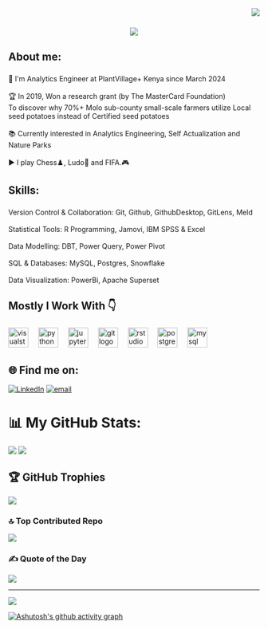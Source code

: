 <img align="right" src="https://visitor-badge.laobi.icu/badge?page_id=pvbrian.pvbrian" />

<h1 align="center">
    <img src="https://readme-typing-svg.herokuapp.com/?font=Roboto&size=35&center=true&vCenter=true&width=500&height=70&duration=4500&lines=Hi+There!+👋;+I'm+Brian+Otieno+from+Kenya!;" />
</h1>

###

<h2 align="left">About me:</h2>

###

<p align="left">💼 I'm Analytics Engineer at PlantVillage+ Kenya since March 2024 <br><br>🏆 In 2019, Won a research grant (by The MasterCard Foundation)<br> To discover why 70%+ Molo sub-county small-scale farmers utilize Local seed potatoes instead of Certified seed potatoes <br><br>📚 Currently interested in Analytics Engineering, Self Actualization and Nature Parks<br><br>▶️ I play Chess♟️, Ludo🎲 and FIFA.🎮</p>

###

<h2 align="left">Skills:</h2>

###

<p align="left">Version Control & Collaboration: Git, Github, GithubDesktop, GitLens, Meld<br><br>Statistical Tools: R Programming, Jamovi, IBM SPSS & Excel<br><br>Data Modelling: DBT, Power Query, Power Pivot<br><br>SQL & Databases: MySQL, Postgres, Snowflake <br><br>Data Visualization: PowerBi, Apache Superset</p>

###

<h2 align="left">Mostly I Work With 👇</h2>

###

<div align="left">
  <img src="https://skillicons.dev/icons?i=visualstudio" height="40" alt="visualstudio logo"  />
  <img width="12" />
  <img src="https://skillicons.dev/icons?i=py" height="40" alt="python logo"  />
  <img width="12" />
  <img src="https://cdn.simpleicons.org/jupyter/F37626" height="40" alt="jupyter logo"  />
  <img width="12" />
  <img src="https://cdn.simpleicons.org/git/F05032" height="40" alt="git logo"  />
  <img width="12" />
  <img src="https://cdn.jsdelivr.net/gh/devicons/devicon/icons/rstudio/rstudio-original.svg" height="40" alt="rstudio logo"  />
  <img width="12" />
  <img src="https://skillicons.dev/icons?i=postgres" height="40" alt="postgresql logo"  />
  <img width="12" />
  <img src="https://cdn.simpleicons.org/mysql/4479A1" height="40" alt="mysql logo"  />
</div>

###

## 🌐 Find me on:
[![LinkedIn](https://img.shields.io/badge/LinkedIn-%230077B5.svg?logo=linkedin&logoColor=white)](https://linkedin.com/in/brianotieno-analyticsengineer) [![email](https://img.shields.io/badge/Email-D14836?logo=gmail&logoColor=white)](mailto:bri.otieno5@gmail.com) 

# 📊 My GitHub Stats:
![](https://github-readme-stats.vercel.app/api?username=pvbrian&theme=dark&hide_border=false&include_all_commits=false&count_private=false)
![](https://nirzak-streak-stats.vercel.app/?user=pvbrian&theme=dark&hide_border=false)<br/>

## 🏆 GitHub Trophies
![](https://github-profile-trophy.vercel.app/?username=pvbrian&theme=radical&no-frame=false&no-bg=true&margin-w=4)

### 🔝 Top Contributed Repo
![](https://github-contributor-stats.vercel.app/api?username=pvbrian&limit=5&theme=dark&combine_all_yearly_contributions=true) 
### ✍️ Quote of the Day
![](https://quotes-github-readme.vercel.app/api?type=horizontal&theme=dark)
 

---
[![](https://visitcount.itsvg.in/api?id=pvbrian&icon=0&color=0)](https://visitcount.itsvg.in)

[![Ashutosh's github activity graph](https://github-readme-activity-graph.vercel.app/graph?username=pvbrian&bg_color=000000&color=ffffff&line=ffffff&point=0ba85e&area=true&hide_border=true)](https://github.com/ashutosh00710/github-readme-activity-graph)

<!-- Proudly created with GPRM ( https://gprm.itsvg.in ) -->

